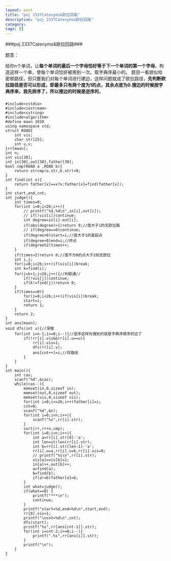 ```yaml
---
layout: post
title: "poj 2337Catenyms&欧拉回路"
description: "poj 2337Catenyms&欧拉回路"
category: 
tags: []
---
```


###poj 2337Catenyms&欧拉回路###

题意：

给你n个单词，让**每个单词的最后一个字母恰好等于下一个单词的第一个字母**。构造这样一个串，使每个单词恰好被用到一次。取字典序最小的。
题目一看貌似哈密顿路径，但只要我们对每个单词进行建边，这样问题就成了欧拉路径，**先判断欧拉路径是否可以形成，即最多只有两个度为1的点，其余点度为0.搜边的时候按字典序来，我先排序了，所以搜边的时候是逆序的**。

###
	#include<cstdio>
	#include<iostream>
	#include<cstring>
	#include<algorithm>
	#define maxn 1010
	using namespace std;
	struct ROAD{
		int vis;
		char str[25];
		int u,v;
	}rr[maxn];
	int n;
	int vis[30];
	int in[30],out[30],father[30];
	bool cmp(ROAD a ,ROAD b){
		return strcmp(a.str,b.str)>0;
	}
	int find(int x){
		return father[x]==x?x:father[x]=find(father[x]);
	}
	int start,end,cnt;
	int judge(){
		int times=0;
		for(int i=0;i<26;i++){
			// printf("%d,%d\n",in[i],out[i]);
			// if(!vis[i])continue;
			int degree=in[i]-out[i];
			if(abs(degree)>1)return 0;//度大于1的无欧拉路
			// if(degree==0)continue;
			if(degree>0)start=i;//度大于1的是起点
			if(degree<0)end=i;//终点
			if(degree%2)times++;
		}
		if(times>2)return 0;//度不为0的点大于2则无欧拉
		int i,j;
		for(i=0;i<26;i++)if(vis[i])break;
		int k=find(i);
		for(j=k+1;j<26;j++){//判联通//
			if(!vis[j])continue;
			if(k!=find(j))return 0;
		}
		if(times==0){
			for(i=0;i<26;i++)if(vis[i])break;
			start=i;
			return 1;
		}
		return 2;
	}
	int ans[maxn];
	void dfs(int u){//深搜
		for(int i=n-1;i>=0;i--){//逆序这样先搜到的就是字典序顺序的边了
			if(!rr[i].vis&&rr[i].u==u){
				rr[i].vis=1;
				dfs(rr[i].v);
				ans[cnt++]=i;//存路径
			}
		}
	}
	int main(){
		int cas;
		scanf("%d",&cas);
		while(cas--){
			memset(in,0,sizeof in);
			memset(out,0,sizeof out);
			memset(vis,0,sizeof vis);
			for(int i=0;i<=26;i++)father[i]=i;
			cnt=0;
			scanf("%d",&n);
			for(int i=0;i<n;i++){
				scanf("%s",rr[i].str);
			}
			sort(rr,rr+n,cmp);
			for(int i=0;i<n;i++){
				int a=rr[i].str[0]-'a';
				int len=strlen(rr[i].str);
				int b=rr[i].str[len-1]-'a';
				rr[i].u=a,rr[i].v=b,rr[i].vis=0;
				// printf("%s\n",rr[i].str);
				vis[a]=vis[b]=1;
				in[a]++,out[b]++;
				a=find(a);
				b=find(b);
				if(a!=b)father[a]=b;
			}
			int what=judge();
			if(what==0) {
				printf("***\n");
				continue;
			}
			printf("start=%d,end=%d\n",start,end);
			rr[0].vis=1;
			printf("\ncnt=%d\n",cnt);
			dfs(start);
			printf("%s",rr[ans[cnt-1]].str);
			for(int i=cnt-2;i>=0;i--){
				printf(".%s",rr[ans[i]].str);
			}
			printf("\n");
		}
	}
###

